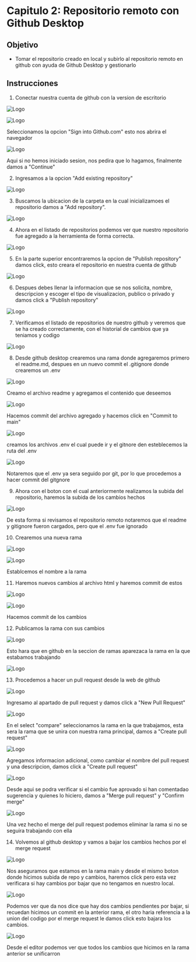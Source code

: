 
# Capitulo 2: Repositorio remoto con Github Desktop

## Objetivo

* Tomar el repositorio creado en local y subirlo al repositorio remoto en github con ayuda de Github Desktop y gestionarlo


## Instrucciones

1. Conectar nuestra cuenta de github con la version de escritorio

![Logo](../images/cap2/1.png)

![Logo](../images/cap2/2.png)

Seleccionamos la opcion "Sign into Github.com" esto nos abrira el navegador

![Logo](../images/cap2/3.png)

Aqui si no hemos iniciado sesion, nos pedira que lo hagamos, finalmente damos a "Continue"

2. Ingresamos a la opcion "Add existing repository"

![Logo](../images/cap2/4.png)

3. Buscamos la ubicacion de la carpeta en la cual inicializamoes el repositorio damos a "Add repository".

![Logo](../images/cap2/5.png)

4.  Ahora en el listado de repositorios podemos ver que nuestro repositorio fue agregado a la herramienta de forma correcta.

![Logo](../images/cap2/6.png)

5. En la parte superior encontraremos la opcion de "Publish repository" damos click, esto creara el repositorio en nuestra cuenta de github

![Logo](../images/cap2/7.png)

6. Despues debes llenar la informacion que se nos solicita, nombre, descripcion y escoger el tipo de visualizacion, publico o privado y damos click a "Publish repository"

![Logo](../images/cap2/8.png)

7. Verificamos el listado de repositorios de nuestro github y veremos que se ha creado correctamente, con el historial de cambios que ya teniamos y codigo

![Logo](../images/cap2/9.png)

8. Desde github desktop crearemos una rama donde agregaremos primero el readme.md, despues en un nuevo commit el .gitignore donde crearemos un .env

![Logo](../images/cap2/10.png)

Creamo el archivo readme y agregamos el contenido que deseemos

![Logo](../images/cap2/11.png)

Hacemos commit del archivo agregado y hacemos click en "Commit to main"

![Logo](../images/cap2/12.png)

creamos los archivos .env el cual puede ir y el gitnore den esteblecemos la ruta del .env

![Logo](../images/cap2/13.png)

Notaremos que el .env ya sera seguido por git, por lo que procedemos a hacer commit del gitgnore

9. Ahora con el boton con el cual anteriormente realizamos la subida del repositorio, haremos la subida de los cambios hechos

![Logo](../images/cap2/14.png)

De esta forma si revisamos el repositorio remoto notaremos que el readme y gitignore fueron cargados, pero que el .env fue ignorado

10. Crearemos una nueva rama

![Logo](../images/cap2/16.png)

![Logo](../images/cap2/17.png)

Establcemos el nombre a la rama

11. Haremos nuevos cambios al archivo html y haremos commit de estos

![Logo](../images/cap2/18.png)

![Logo](../images/cap2/19.png)

Hacemos commit de los cambios

12. Publicamos la rama con sus cambios

![Logo](../images/cap2/15.png)

Esto hara que en github en la seccion de ramas aparezaca la rama en la que estabamos trabajando

![Logo](../images/cap2/20.png)

13. Procedemos a hacer un pull request desde la web de github

![Logo](../images/cap2/20.png)

Ingresamo al apartado de pull request y damos click a "New Pull Request"

![Logo](../images/cap2/21.png)

En el select "compare" seleccionamos la rama en la que trabajamos, esta sera la rama que se unira con nuestra rama principal, damos a "Create pull request"

![Logo](../images/cap2/22.png)

Agregamos informacion adicional, como cambiar el nombre del pull request y una descripcion, damos click a "Create pull request"

![Logo](../images/cap2/23.png)

Desde aqui se podra verificar si el cambio fue aprovado si han comentadao sugerencia y quienes lo hiciero, damos a "Merge pull request" y "Confirm merge"

![Logo](../images/cap2/24.png)

Una vez hecho el merge del pull request podemos eliminar la rama si no se seguira trabajando con ella

14. Volvemos al github desktop y vamos a bajar los cambios hechos por el merge request

![Logo](../images/cap2/25.png)

Nos aseguramos que estamos en la rama main y desde el mismo boton donde hicimos subida de repo  y cambios, haremos click pero esta vez verificara si hay cambios por bajar que no tengamos en nuestro local.

![Logo](../images/cap2/26.png)

Podemos ver que da nos dice que hay dos cambios pendientes por bajar, si recuedan hicimos un commit en la anterior rama, el otro haria referencia a la union del codigo por el merge request le damos click esto bajara los cambios.

![Logo](../images/cap2/27.png)

Desde el editor podemos ver que todos los cambios que hicimos en la rama anterior se unificarron




